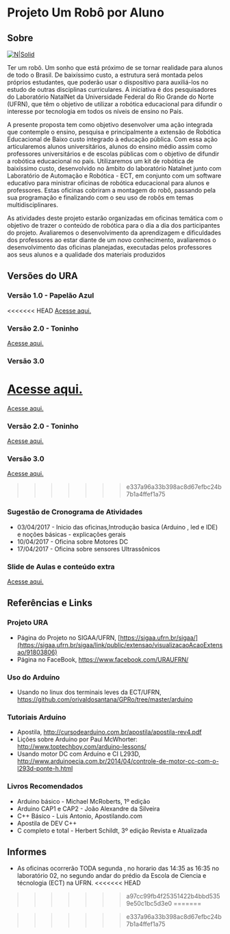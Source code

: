 # Projeto Um Robô por Aluno
## Sobre

[![N|Solid](http://www.natalnet.br/ura/wp-content/themes/Ura/images/logo.png)](http://www.natalnet.br/ura/)

Ter um robô. Um sonho que está próximo de se tornar realidade para alunos de todo o Brasil. De baixíssimo custo, a estrutura será montada pelos próprios estudantes, que poderão usar o dispositivo para auxiliá-los no estudo de outras disciplinas curriculares.
A iniciativa é dos pesquisadores do Laboratório NatalNet da Universidade Federal do Rio Grande do Norte (UFRN), que têm o objetivo de utilizar a robótica educacional para difundir o interesse por tecnologia em todos os níveis de ensino no País.

A presente proposta tem como objetivo desenvolver uma ação integrada que contemple o ensino, pesquisa e principalmente a extensão de Robótica Educacional de Baixo custo integrado à educação pública. Com essa ação articularemos alunos universitários, alunos do ensino médio assim como professores universitários e de escolas públicas com o objetivo de difundir a robótica educacional no país. Utilizaremos um kit de robótica de baixíssimo custo, desenvolvido no âmbito do laboratório Natalnet junto com Laboratório de Automação e Robótica - ECT, em conjunto com um software educativo para ministrar oficinas de robótica educacional para alunos e professores. Estas oficinas  cobriram a montagem do robô, passando pela sua programação e finalizando com o seu uso de robôs em temas multidisciplinares.

As atividades deste projeto estarão organizadas em oficinas temática com o objetivo de trazer o conteúdo de robótica para o dia a dia dos participantes do projeto. Avaliaremos o desenvolvimento da aprendizagem e dificuldades dos professores ao estar diante de um novo conhecimento, avaliaremos o desenvolvimento das oficinas planejadas, executadas pelos professores aos seus alunos e a qualidade dos materiais produzidos

## Versões do URA
### Versão 1.0 - Papelão Azul

<<<<<<< HEAD
[Acesse aqui.](https://github.com/orivaldosantana/ProjetoURA/tree/master/Vers%C3%A3o%201.0)

### Versão 2.0 - Toninho

[Acesse aqui.](https://github.com/orivaldosantana/ProjetoURA/tree/master/toninho)

### Versão 3.0

[Acesse aqui.](https://github.com/orivaldosantana/ProjetoURA/tree/master/versao_3)
=======
[Acesse aqui.](Vers%C3%A3o%201.0)

### Versão 2.0 - Toninho

[Acesse aqui.](toninho)

### Versão 3.0

[Acesse aqui.](versao_3)
>>>>>>> e337a96a33b398ac8d67efbc24b7b1a4ffef1a75
 
### Sugestão de Cronograma de Atividades
* 03/04/2017 - Inicio das oficinas,Introdução basica (Arduino ,  led e IDE) e noções básicas - explicações gerais 
* 10/04/2017 - Oficina sobre Motores DC
* 17/04/2017 - Oficina sobre sensores Ultrassônicos 

### Slide de Aulas e conteúdo extra
[Acesse aqui.](https://github.com/lar-ect/URA/tree/master/versao_3/Slides%20de%20aula)

## Referências e Links 

### Projeto URA
* Página do Projeto no SIGAA/UFRN, [https://sigaa.ufrn.br/sigaa/](https://sigaa.ufrn.br/sigaa/link/public/extensao/visualizacaoAcaoExtensao/91803806)
* Página no FaceBook, https://www.facebook.com/URAUFRN/ 

### Uso do Arduíno 
* Usando no linux dos terminais leves da ECT/UFRN, 
https://github.com/orivaldosantana/GPRo/tree/master/arduino 

### Tutoriais Arduíno 
* Apostila, http://cursodearduino.com.br/apostila/apostila-rev4.pdf 
* Lições sobre Arduíno por Paul McWhorter: http://www.toptechboy.com/arduino-lessons/
* Usando motor DC com Arduíno e CI L293D, http://www.arduinoecia.com.br/2014/04/controle-de-motor-cc-com-o-l293d-ponte-h.html 

### Livros Recomendados
* Arduino básico - Michael McRoberts, 1º edição 
* Arduino CAP1 e CAP2 -  João Alexandre da Silveira 
* C++ Básico - Luis Antonio, Apostilando.com 
* Apostila de DEV C++ 
* C completo e total - Herbert Schildt, 3º edição Revista e Atualizada

## Informes

* As oficinas ocorrerão TODA segunda , no horario das 14:35 as 16:35 no laboratório 02, no segundo andar do prédio da Escola de Ciencia e técnologia (ECT)  na UFRN.
<<<<<<< HEAD
>>>>>>> a97cc99fb4f25351422b4bbd5359e50c1bc5d3e0
=======

>>>>>>> e337a96a33b398ac8d67efbc24b7b1a4ffef1a75

